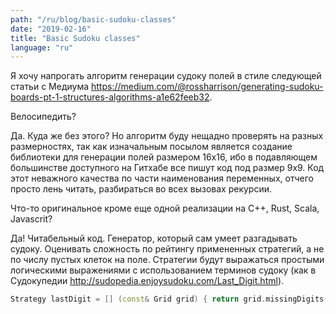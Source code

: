 ```yaml
---
path: "/ru/blog/basic-sudoku-classes"
date: "2019-02-16"
title: "Basic Sudoku classes"
language: "ru"
---
```


Я хочу напрогать алгоритм генерации судоку полей в стиле следующей статьи с Медиума https://medium.com/@rossharrison/generating-sudoku-boards-pt-1-structures-algorithms-a1e62feeb32.

Велосипедить?

Да. Куда же без этого? Но алгоритм буду нещадно проверять на разных размерностях, так как изначальным посылом является создание библиотеки для генерации полей размером 16х16, ибо в подавляющем большинстве доступного на Гитхабе все пишут код под размер 9х9. Код этот неважного качества по части наименования переменных, отчего просто лень читать, разбираться во всех вызовах рекурсии.

Что-то оригинальное кроме еще одной реализации на C++, Rust, Scala, Javascrit?

Да! Читабельный код. Генератор, который сам умеет разгадывать судоку. Оценивать сложность по рейтингу примененных стратегий, а не по числу пустых клеток на поле. Стратегии будут выражаться простыми логическими выражениями с использованием терминов судоку (как в Судокупедии http://sudopedia.enjoysudoku.com/Last_Digit.html).

```cpp
Strategy lastDigit = [] (const& Grid grid) { return grid.missingDigits() == 1; };
```
